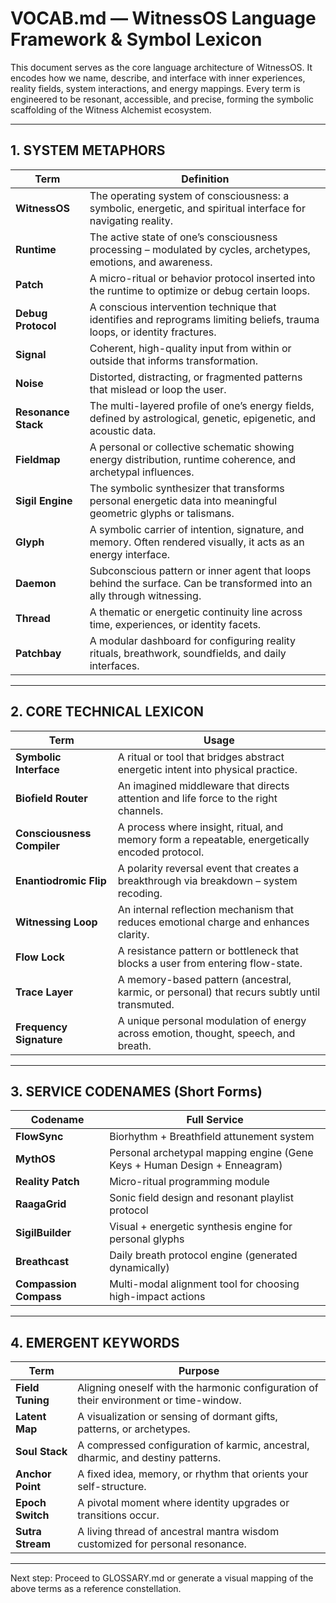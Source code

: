 # VOCAB.md — WitnessOS Language Framework & Symbol Lexicon

This document serves as the core language architecture of WitnessOS. It encodes how we name, describe, and interface with inner experiences, reality fields, system interactions, and energy mappings. Every term is engineered to be resonant, accessible, and precise, forming the symbolic scaffolding of the Witness Alchemist ecosystem.

---

## 1. SYSTEM METAPHORS

| Term | Definition |
|------|------------|
| **WitnessOS** | The operating system of consciousness: a symbolic, energetic, and spiritual interface for navigating reality. |
| **Runtime** | The active state of one’s consciousness processing – modulated by cycles, archetypes, emotions, and awareness. |
| **Patch** | A micro-ritual or behavior protocol inserted into the runtime to optimize or debug certain loops. |
| **Debug Protocol** | A conscious intervention technique that identifies and reprograms limiting beliefs, trauma loops, or identity fractures. |
| **Signal** | Coherent, high-quality input from within or outside that informs transformation. |
| **Noise** | Distorted, distracting, or fragmented patterns that mislead or loop the user. |
| **Resonance Stack** | The multi-layered profile of one’s energy fields, defined by astrological, genetic, epigenetic, and acoustic data. |
| **Fieldmap** | A personal or collective schematic showing energy distribution, runtime coherence, and archetypal influences. |
| **Sigil Engine** | The symbolic synthesizer that transforms personal energetic data into meaningful geometric glyphs or talismans. |
| **Glyph** | A symbolic carrier of intention, signature, and memory. Often rendered visually, it acts as an energy interface. |
| **Daemon** | Subconscious pattern or inner agent that loops behind the surface. Can be transformed into an ally through witnessing. |
| **Thread** | A thematic or energetic continuity line across time, experiences, or identity facets. |
| **Patchbay** | A modular dashboard for configuring reality rituals, breathwork, soundfields, and daily interfaces. |

---

## 2. CORE TECHNICAL LEXICON

| Term | Usage |
|------|-------|
| **Symbolic Interface** | A ritual or tool that bridges abstract energetic intent into physical practice. |
| **Biofield Router** | An imagined middleware that directs attention and life force to the right channels. |
| **Consciousness Compiler** | A process where insight, ritual, and memory form a repeatable, energetically encoded protocol. |
| **Enantiodromic Flip** | A polarity reversal event that creates a breakthrough via breakdown – system recoding. |
| **Witnessing Loop** | An internal reflection mechanism that reduces emotional charge and enhances clarity. |
| **Flow Lock** | A resistance pattern or bottleneck that blocks a user from entering flow-state. |
| **Trace Layer** | A memory-based pattern (ancestral, karmic, or personal) that recurs subtly until transmuted. |
| **Frequency Signature** | A unique personal modulation of energy across emotion, thought, speech, and breath. |

---

## 3. SERVICE CODENAMES (Short Forms)

| Codename | Full Service |
|----------|--------------|
| **FlowSync** | Biorhythm + Breathfield attunement system |
| **MythOS** | Personal archetypal mapping engine (Gene Keys + Human Design + Enneagram) |
| **Reality Patch** | Micro-ritual programming module |
| **RaagaGrid** | Sonic field design and resonant playlist protocol |
| **SigilBuilder** | Visual + energetic synthesis engine for personal glyphs |
| **Breathcast** | Daily breath protocol engine (generated dynamically) |
| **Compassion Compass** | Multi-modal alignment tool for choosing high-impact actions |

---

## 4. EMERGENT KEYWORDS

| Term | Purpose |
|------|---------|
| **Field Tuning** | Aligning oneself with the harmonic configuration of their environment or time-window. |
| **Latent Map** | A visualization or sensing of dormant gifts, patterns, or archetypes. |
| **Soul Stack** | A compressed configuration of karmic, ancestral, dharmic, and destiny patterns. |
| **Anchor Point** | A fixed idea, memory, or rhythm that orients your self-structure. |
| **Epoch Switch** | A pivotal moment where identity upgrades or transitions occur. |
| **Sutra Stream** | A living thread of ancestral mantra wisdom customized for personal resonance. |

---

Next step: Proceed to GLOSSARY.md or generate a visual mapping of the above terms as a reference constellation.
